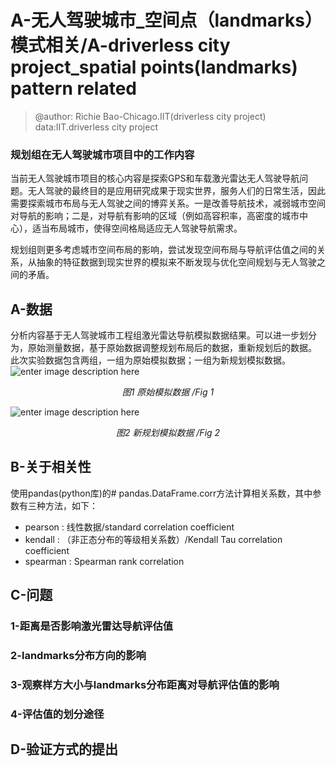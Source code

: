 


# A-无人驾驶城市_空间点（landmarks）模式相关/A-driverless city project_spatial points(landmarks) pattern related
> @author: Richie Bao-Chicago.IIT(driverless city project)  data:IIT.driverless city project
### 规划组在无人驾驶城市项目中的工作内容
当前无人驾驶城市项目的核心内容是探索GPS和车载激光雷达无人驾驶导航问题。无人驾驶的最终目的是应用研究成果于现实世界，服务人们的日常生活，因此需要探索城市布局与无人驾驶之间的博弈关系。一是改善导航技术，减弱城市空间对导航的影响；二是，对导航有影响的区域（例如高容积率，高密度的城市中心），适当布局城市，使得空间格局适应无人驾驶导航需求。

规划组则更多考虑城市空间布局的影响，尝试发现空间布局与导航评估值之间的关系，从抽象的特征数据到现实世界的模拟来不断发现与优化空间规划与无人驾驶之间的矛盾。

## A-数据
分析内容基于无人驾驶城市工程组激光雷达导航模拟数据结果。可以进一步划分为，原始测量数据，基于原始数据调整规划布局后的数据，重新规划后的数据。
此次实验数据包含两组，一组为原始模拟数据；一组为新规划模拟数据。
![enter image description here](https://github.com/richieBao/python-urbanPlanning/blob/master/images/dcp_spp_01.png)
<p align="center">
<em>图1 原始模拟数据  /Fig 1 </em>
</p>

![enter image description here](https://github.com/richieBao/python-urbanPlanning/blob/master/images/dcp_spp_02.png)
<p align="center">
<em>图2 新规划模拟数据  /Fig 2 </em>
</p>

## B-关于相关性
使用pandas(python库)的# pandas.DataFrame.corr方法计算相关系数，其中参数有三种方法，如下：
-   pearson : 线性数据/standard correlation coefficient    
-   kendall : （非正态分布的等级相关系数）/Kendall Tau correlation coefficient    
-   spearman : Spearman rank correlation


## C-问题

### 1-距离是否影响激光雷达导航评估值

### 2-landmarks分布方向的影响

### 3-观察样方大小与landmarks分布距离对导航评估值的影响

### 4-评估值的划分途径

## D-验证方式的提出

<!--stackedit_data:
eyJoaXN0b3J5IjpbLTc5NTAxMDc0MCwzMzA1NzE0ODUsLTE3MD
kyMjQ4MTgsMTc3MjU1NzkzMCwtOTM5Mzc5MTU1LDU3MTA5NTgy
OSwxOTgzMzkxMzI1LC0xNDU4ODcxMzEwLDE4ODQzOTAzNjQsMz
ExMjQwNTYwXX0=
-->